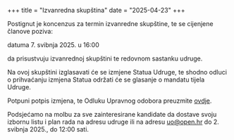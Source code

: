 +++
title = "Izvanredna skupština"
date = "2025-04-23"
+++

Postignut je koncenzus za termin izvanredne skupštine, te se cijenjene članove poziva:

datuma 7. svibnja 2025. u 16:00

da prisustvuju izvanrednoj skupštini te redovnom sastanku udruge.

Na ovoj skupštini izglasavati će se izmjene Statua Udruge, te shodno odluci o prihvaćanju izmjena Statua održati će se glasanje o mandatu tijela Udruge.

Potpuni potpis izmjena, te Odluku Upravnog odobora preuzmite [ovdje](/files/odluka-o-izmjeni-statuta.pdf).

Podsjećamo na molbu za sve zainteresirane kandidate da dostave svoju izbornu listu i plan rada na adresu udruge ili na adresu uo@open.hr do 2. svibnja 2025., do 12:00 sati.
